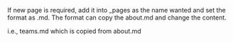 If new page is required, add it into _pages as the name wanted and set the format as .md.
The format can copy the about.md and change the content.

i.e., teams.md which is copied from about.md
